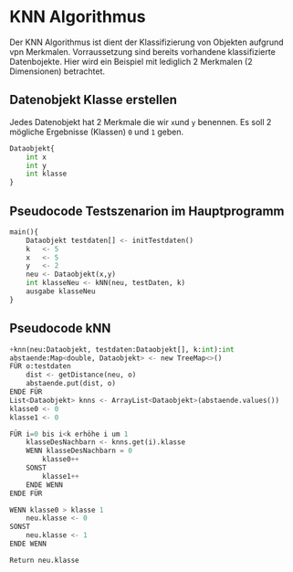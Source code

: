# KNN Algorithmus
Der KNN Algorithmus ist dient der Klassifizierung von Objekten aufgrund vpn Merkmalen. Vorraussetzung sind bereits vorhandene klassifizierte Datenbojekte.
Hier wird ein Beispiel mit lediglich 2 Merkmalen (2 Dimensionen) betrachtet.

## Datenobjekt Klasse erstellen
Jedes Datenobjekt hat 2 Merkmale die wir `x`und `y` benennen.
Es soll 2 mögliche Ergebnisse (Klassen) `0` und `1` geben.
```python
Dataobjekt{
    int x
    int y
    int klasse
}
```


## Pseudocode Testszenarion im Hauptprogramm
```python
main(){
    Dataobjekt testdaten[] <- initTestdaten() 
    k   <- 5
    x   <- 5
    y   <- 2
    neu <- Dataobjekt(x,y)
    int klasseNeu <- kNN(neu, testDaten, k)
    ausgabe klasseNeu
}
```

## Pseudocode kNN
```python
+knn(neu:Dataobjekt, testdaten:Dataobjekt[], k:int):int
abstaende:Map<double, Dataobjekt> <- new TreeMap<>()
FÜR o:testdaten
    dist <- getDistance(neu, o)
    abstaende.put(dist, o)
ENDE FÜR
List<Dataobjekt> knns <- ArrayList<Dataobjekt>(abstaende.values())
klasse0 <- 0
klasse1 <- 0 

FÜR i=0 bis i<k erhöhe i um 1
    klasseDesNachbarn <- knns.get(i).klasse
    WENN klasseDesNachbarn = 0
        klasse0++
    SONST
        klasse1++
    ENDE WENN
ENDE FÜR

WENN klasse0 > klasse 1
    neu.klasse <- 0
SONST
    neu.klasse <- 1
ENDE WENN

Return neu.klasse

```